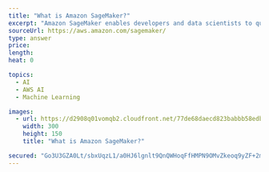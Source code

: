 ```yaml
---
title: "What is Amazon SageMaker?"
excerpt: "Amazon SageMaker enables developers and data scientists to quickly and easily build, train, and deploy machine learning models at any scale. It removes the complexity that gets in the way of successfully implementing machine learning across use cases and industries—from running models for real-time fraud detection, to virtually analyzing biological impacts of potential drugs, to predicting stolen-base success in baseball."
sourceUrl: https://aws.amazon.com/sagemaker/
type: answer
price: 
length: 
heat: 0

topics:
  - AI
  - AWS AI
  - Machine Learning

images:
  - url: https://d2908q01vomqb2.cloudfront.net/77de68daecd823babbb58edb1c8e14d7106e83bb/2018/04/24/SageMaker-300x150.jpg
    width: 300
    height: 150
    title: "What is Amazon SageMaker?"

secured: "Go3U3GZA0Lt/sbxUqzL1/a0HJ6lgnlt9QnQWHoqFfHMPN9OMvZkeoq9yZF+2mUHfYrx5eV3L08HLSPrVBXAwDIpONUIrOPetSy9HHjBNWqK2HdiB0BvHC0vQZrNtRY1O1qYo461kX6sX/JvfgoO49hXUWfqOk+8zDRtUHR1SyBv7OOg0oJIxc8oXENotFYqqp1BLjkLEBjh52qKCDLveNtVkRL60xYW3sbBM1jFe2ccwbSjDbC53LeMyKyLKgKPNVdD6LIyyFI9WQRffbAhezg==;tYj6DvFmohEm32PEQK5+oA=="
---
```


